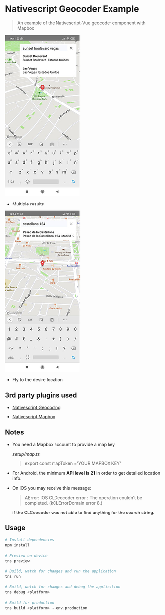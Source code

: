 # Nativescript Geocoder Example

> An example of the Nativescript-Vue geocoder component with Mapbox


![map with geocoder](/images/nativescript_geocoder_01.jpg  "Multiple results")
- Multiple results

![map with geocoder](/images/nativescript_geocoder_02.jpg  "Fly to the desire location")
- Fly to the desire location


## 3rd party plugins used

- [Nativescript Geocoding](https://github.com/timdoege/nativescript-geocoding)

- [Nativescript Mapbox](https://github.com/Yermo/nativescript-mapbox)


## Notes

- You need a Mapbox account to provide a map key

  *setup/map.ts*
  >export const mapToken ='YOUR MAPBOX KEY'

- For Android, the minimum **API level is 21** in order to get detailed location info.

- On iOS you may receive this message:
  > AError: iOS CLGeocoder error : The operation couldn’t be completed. (kCLErrorDomain error 8.)

  if the CLGeocoder was not able to find anything for the search string.


## Usage

``` bash
# Install dependencies
npm install

# Preview on device
tns preview

# Build, watch for changes and run the application
tns run

# Build, watch for changes and debug the application
tns debug <platform>

# Build for production
tns build <platform> --env.production